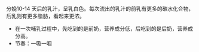分娩10-14 天后的乳汁，呈乳白色。每次流出的乳汁的前乳有更多的碳水化合物，后乳则有更多脂肪，看起来更浓。

- 在一次哺乳过程中，先吃到的是前奶，营养成分低，后吃到的是后奶，营养成分高。
- 节奏：一吸一咽